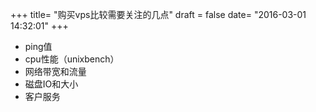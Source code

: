 +++
title= "购买vps比较需要关注的几点"
draft = false
date= "2016-03-01 14:32:01"
+++

- ping值
- cpu性能（unixbench）
- 网络带宽和流量
- 磁盘IO和大小
- 客户服务